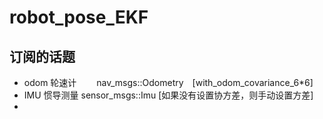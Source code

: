 
# robot_pose_EKF


## 订阅的话题

- odom  轮速计　　   nav_msgs::Odometry　[with_odom_covariance_6*6]
- IMU   惯导测量     sensor_msgs::Imu [如果没有设置协方差，则手动设置方差]
- 